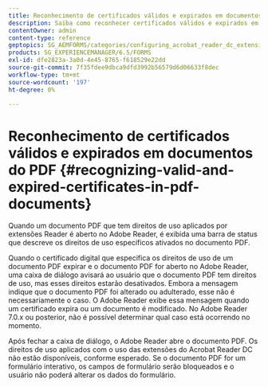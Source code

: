 ```yaml
---
title: Reconhecimento de certificados válidos e expirados em documentos do PDF
description: Saiba como reconhecer certificados válidos e expirados em documentos PDF.
contentOwner: admin
content-type: reference
geptopics: SG_AEMFORMS/categories/configuring_acrobat_reader_dc_extensions
products: SG_EXPERIENCEMANAGER/6.5/FORMS
exl-id: dfe2823a-3a0d-4e45-8765-f618529e22dd
source-git-commit: 7f35fdee9dbca9dfd3992b56579d6d06633f8dec
workflow-type: tm+mt
source-wordcount: '197'
ht-degree: 0%

---
```


# Reconhecimento de certificados válidos e expirados em documentos do PDF {#recognizing-valid-and-expired-certificates-in-pdf-documents}

Quando um documento PDF que tem direitos de uso aplicados por extensões Reader é aberto no Adobe Reader, é exibida uma barra de status que descreve os direitos de uso específicos ativados no documento PDF.

Quando o certificado digital que especifica os direitos de uso de um documento PDF expirar e o documento PDF for aberto no Adobe Reader, uma caixa de diálogo avisará ao usuário que o documento PDF tem direitos de uso, mas esses direitos estarão desativados. Embora a mensagem indique que o documento PDF foi alterado ou adulterado, esse não é necessariamente o caso. O Adobe Reader exibe essa mensagem quando um certificado expira ou um documento é modificado. No Adobe Reader 7.0.x ou posterior, não é possível determinar qual caso está ocorrendo no momento.

Após fechar a caixa de diálogo, o Adobe Reader abre o documento PDF. Os direitos de uso aplicados com o uso das extensões do Acrobat Reader DC não estão disponíveis, conforme esperado. Se o documento PDF for um formulário interativo, os campos de formulário serão bloqueados e o usuário não poderá alterar os dados do formulário.
